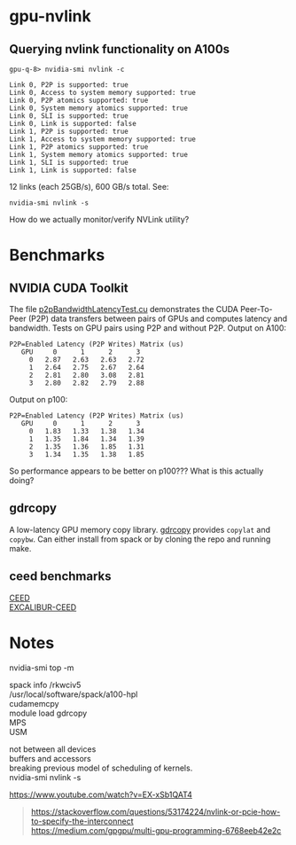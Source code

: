 # gpu-nvlink

## Querying nvlink functionality on A100s

``` 
gpu-q-8> nvidia-smi nvlink -c  

Link 0, P2P is supported: true
Link 0, Access to system memory supported: true
Link 0, P2P atomics supported: true
Link 0, System memory atomics supported: true
Link 0, SLI is supported: true
Link 0, Link is supported: false
Link 1, P2P is supported: true
Link 1, Access to system memory supported: true
Link 1, P2P atomics supported: true
Link 1, System memory atomics supported: true
Link 1, SLI is supported: true
Link 1, Link is supported: false
```

12 links (each 25GB/s), 600 GB/s total. See:

`nvidia-smi nvlink -s` 

How do we actually monitor/verify NVLink utility?

# Benchmarks

## NVIDIA CUDA Toolkit

The file [p2pBandwidthLatencyTest.cu](examples/p2pBandwidthLatencyTest.cu) demonstrates the CUDA Peer-To-Peer (P2P) data transfers between pairs of GPUs and computes latency and bandwidth. Tests on GPU pairs using P2P and without P2P. Output on A100:

```
P2P=Enabled Latency (P2P Writes) Matrix (us)
   GPU     0      1      2      3
     0   2.87   2.63   2.63   2.72
     1   2.64   2.75   2.67   2.64
     2   2.81   2.80   3.08   2.81
     3   2.80   2.82   2.79   2.88
```

Output on p100:
```
P2P=Enabled Latency (P2P Writes) Matrix (us)
   GPU     0      1      2      3
     0   1.83   1.33   1.38   1.34
     1   1.35   1.84   1.34   1.39
     2   1.35   1.36   1.85   1.31
     3   1.34   1.35   1.38   1.85
```

So performance appears to be better on p100???
What is this actually doing?

## gdrcopy
A low-latency GPU memory copy library. 
[gdrcopy](https://github.com/NVIDIA/gdrcopy) provides `copylat` and `copybw`. Can either install from spack or by cloning the repo and running make. 


## ceed benchmarks

[CEED](https://github.com/CEED/benchmarks)   
[EXCALIBUR-CEED](https://github.com/Excalibur-SLE/ceed-benchmarks/)


# Notes

nvidia-smi top -m

spack info /rkwciv5  
/usr/local/software/spack/a100-hpl  
cudamemcpy  
module load gdrcopy  
MPS  
USM   


not between all devices  
buffers and accessors  
breaking previous model of scheduling of kernels.  
nvidia-smi nvlink -s

https://www.youtube.com/watch?v=EX-xSb1QAT4
> https://stackoverflow.com/questions/53174224/nvlink-or-pcie-how-to-specify-the-interconnect  
> https://medium.com/gpgpu/multi-gpu-programming-6768eeb42e2c

